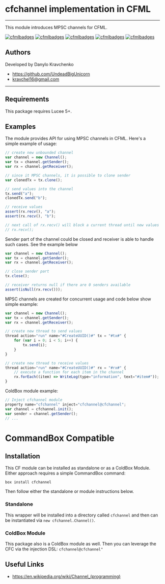 # cfchannel implementation in CFML

---

This module introduces MPSC channels for CFML.

[![cfmlbadges](https://cfmlbadges.monkehworks.com/images/badges/tested-with-testbox.svg)](https://cfmlbadges.monkehworks.com)
[![cfmlbadges](https://cfmlbadges.monkehworks.com/images/badges/tested-on-production.svg)](https://cfmlbadges.monkehworks.com)
[![cfmlbadges](https://cfmlbadges.monkehworks.com/images/badges/modernize-or-die.svg)](https://cfmlbadges.monkehworks.com)
[![cfmlbadges](https://cfmlbadges.monkehworks.com/images/badges/compatibility-lucee-5.svg)](https://cfmlbadges.monkehworks.com)
[![cfmlbadges](https://cfmlbadges.monkehworks.com/images/badges/made-with-cfml.svg)](https://cfmlbadges.monkehworks.com)

## Authors

Developed by Danylo Kravchenko

- https://github.com/UndeadBigUnicorn
- kravchel16@gmail.com

---


## Requirements

This package requires Lucee 5+.

## Examples

The module provides API for using MPSC channels in CFML. Here's a simple example of usage:

``` js
// create new unbounded channel
var channel = new Channel();
var tx = channel.getSender();
var rx = channel.getReceiver();

// since it MPSC channels, it is possible to clone sender
var clonedTx = tx.clone();

// send values into the channel
tx.send("a");
clonedTx.send("b");

// receive values
assert(rx.recv(), "a");
assert(rx.recv(), "b");

// next call of rx.recv() will block a current thread until new values will be send into the channel
// rx.recv();
```

Sender part of the channel could be closed and receiver is able to handle such cases. See the example below

``` js
var channel = new Channel();
var tx = channel.getSender();
var rx = channel.getReceiver();

// close sender part
tx.close();

// receiver returns null if there are 0 senders available
assert(isNull(rx.recv()));
```

MPSC channels are created for concurrent usage and code below show simple example:

```js
var channel = new Channel();
var tx = channel.getSender();
var rx = channel.getReceiver();

// create new thread to send values
thread action="run" name="#CreateUUID()#" tx = "#tx#" {
    for (var i = 0; i < 5; i++) {
        tx.send(i);
    }
}

// create new thread to receive values
thread action="run" name="#CreateUUID()#" rx = "#rx#" {
    // execute a function for each item in the channel
    rx.forEach((item) => WriteLog(type="information", text="#item#"));
}
```

ColdBox module example:

```js
// Inject cfchannel module
property name="cfchannel" inject="cfchannel@cfchannel";
var channel = cfchannel.init();
var sender = channel.getSender();
// ...

```



# CommandBox Compatible

## Installation
This CF module can be installed as standalone or as a ColdBox Module. Either approach requires a simple CommandBox command:

`box install cfchannel`

Then follow either the standalone or module instructions below.

### Standalone
This wrapper will be installed into a directory called `cfchannel` and then can be instantiated via `new cfchannel.Channel()`.

### ColdBox Module
This package also is a ColdBox module as well.
Then you can leverage the CFC via the injection DSL: `cfchannel@cfchannel"`

## Useful Links

- https://en.wikipedia.org/wiki/Channel_(programming)
